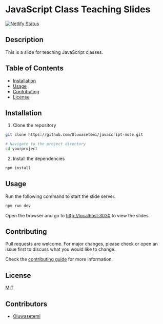 # JavaScript Class Teaching Slides

[![Netlify Status](https://api.netlify.com/api/v1/badges/60445541-0ee9-4604-8ef8-3fd950aa9d2a/deploy-status)](https://app.netlify.com/sites/javascript-note/deploys)

## Description
This is a slide for teaching JavaScript classes.

## Table of Contents
- [Installation](#installation)
- [Usage](#usage)
- [Contributing](#contributing)
- [License](#license)

## Installation
1. Clone the repository

```bash
git clone https://github.com/Oluwasetemi/javascript-note.git

# Navigate to the project directory
cd yourproject
```

2. Install the dependencies

```bash
npm install
```

## Usage
Run the following command to start the slide server.

```bash
npm run dev
```

Open the browser and go to [http://localhost:3030](http://localhost:3030) to view the slides.

## Contributing
Pull requests are welcome. For major changes, please check or open an issue first to discuss what you would like to change.

Check the [contributing guide](CONTRIBUTING.md) for more information.

## License
[MIT](LICENSE)

## Contributors
- [Oluwasetemi](https://github.com/Oluwasetemi)
